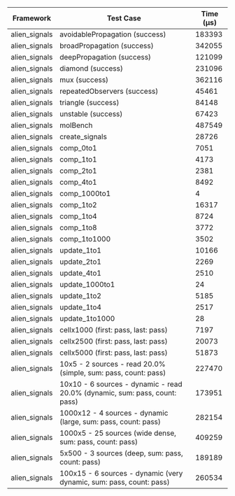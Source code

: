| Framework | Test Case | Time (μs) |
| --- | --- | --- |
| alien_signals | avoidablePropagation (success) | 183393 |
| alien_signals | broadPropagation (success) | 342055 |
| alien_signals | deepPropagation (success) | 121099 |
| alien_signals | diamond (success) | 231096 |
| alien_signals | mux (success) | 362116 |
| alien_signals | repeatedObservers (success) | 45461 |
| alien_signals | triangle (success) | 84148 |
| alien_signals | unstable (success) | 67423 |
| alien_signals | molBench | 487549 |
| alien_signals | create_signals | 28726 |
| alien_signals | comp_0to1 | 7051 |
| alien_signals | comp_1to1 | 4173 |
| alien_signals | comp_2to1 | 2381 |
| alien_signals | comp_4to1 | 8492 |
| alien_signals | comp_1000to1 | 4 |
| alien_signals | comp_1to2 | 16317 |
| alien_signals | comp_1to4 | 8724 |
| alien_signals | comp_1to8 | 3772 |
| alien_signals | comp_1to1000 | 3502 |
| alien_signals | update_1to1 | 10166 |
| alien_signals | update_2to1 | 2269 |
| alien_signals | update_4to1 | 2510 |
| alien_signals | update_1000to1 | 24 |
| alien_signals | update_1to2 | 5185 |
| alien_signals | update_1to4 | 2517 |
| alien_signals | update_1to1000 | 28 |
| alien_signals | cellx1000 (first: pass, last: pass) | 7197 |
| alien_signals | cellx2500 (first: pass, last: pass) | 20073 |
| alien_signals | cellx5000 (first: pass, last: pass) | 51873 |
| alien_signals | 10x5 - 2 sources - read 20.0% (simple, sum: pass, count: pass) | 227470 |
| alien_signals | 10x10 - 6 sources - dynamic - read 20.0% (dynamic, sum: pass, count: pass) | 173951 |
| alien_signals | 1000x12 - 4 sources - dynamic (large, sum: pass, count: pass) | 282154 |
| alien_signals | 1000x5 - 25 sources (wide dense, sum: pass, count: pass) | 409259 |
| alien_signals | 5x500 - 3 sources (deep, sum: pass, count: pass) | 189189 |
| alien_signals | 100x15 - 6 sources - dynamic (very dynamic, sum: pass, count: pass) | 260534 |
